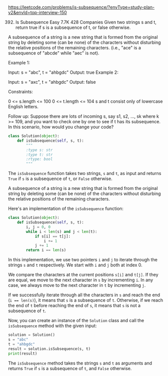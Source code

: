 https://leetcode.com/problems/is-subsequence/?envType=study-plan-v2&envId=top-interview-150

392. Is Subsequence
Easy
7.7K
428
Companies
Given two strings s and t, return true if s is a subsequence of t, or false otherwise.

A subsequence of a string is a new string that is formed from the original string by deleting some (can be none) of the characters without disturbing the relative positions of the remaining characters. (i.e., "ace" is a subsequence of "abcde" while "aec" is not).

 

Example 1:

Input: s = "abc", t = "ahbgdc"
Output: true
Example 2:

Input: s = "axc", t = "ahbgdc"
Output: false
 

Constraints:

0 <= s.length <= 100
0 <= t.length <= 104
s and t consist only of lowercase English letters.
 

Follow up: Suppose there are lots of incoming s, say s1, s2, ..., sk where k >= 109, and you want to check one by one to see if t has its subsequence. In this scenario, how would you change your code?

```python
class Solution(object):
    def isSubsequence(self, s, t):
        """
        :type s: str
        :type t: str
        :rtype: bool
        """
```

The `isSubsequence` function takes two strings, `s` and `t`, as input and returns `True` if `s` is a subsequence of `t`, or `False` otherwise. 

A subsequence of a string is a new string that is formed from the original string by deleting some (can be none) of the characters without disturbing the relative positions of the remaining characters.

Here's an implementation of the `isSubsequence` function:

```python
class Solution(object):
    def isSubsequence(self, s, t):
        i, j = 0, 0
        while i < len(s) and j < len(t):
            if s[i] == t[j]:
                i += 1
            j += 1
        return i == len(s)
```

In this implementation, we use two pointers `i` and `j` to iterate through the strings `s` and `t` respectively. We start with `i` and `j` both at index 0. 

We compare the characters at the current positions `s[i]` and `t[j]`. If they are equal, we move to the next character in `s` by incrementing `i`. In any case, we always move to the next character in `t` by incrementing `j`. 

If we successfully iterate through all the characters in `s` and reach the end (`i == len(s)`), it means that `s` is a subsequence of `t`. Otherwise, if we reach the end of `t` before reaching the end of `s`, it means that `s` is not a subsequence of `t`.

Now, you can create an instance of the `Solution` class and call the `isSubsequence` method with the given input:

```python
solution = Solution()
s = "abc"
t = "ahbgdc"
result = solution.isSubsequence(s, t)
print(result)
```

The `isSubsequence` method takes the strings `s` and `t` as arguments and returns `True` if `s` is a subsequence of `t`, and `False` otherwise.